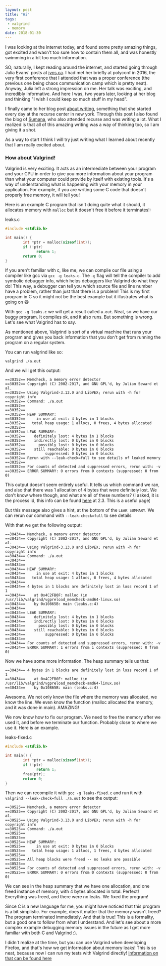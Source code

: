 ```yaml
---
layout: post
title: "Hi"
tags:
 - valgrind
 - memory
date: 2018-01-30
---
```


I was looking at the internet today, and found some pretty amazing things, got excited and wasn't too sure how to contain them all, and was honestly
swimming in a bit too much information.

SO, naturally, I kept reading around the internet, and started going through Julia Evans' posts at
[jvns.ca](jvns.ca). I had met her briefly at polyconf in 2016, the very first conference that I attended that
was a proper conference (the previous one being chaos communication camp which is pretty neat).
Anyway, Julia left a strong impression on me. Her talk was exciting, and incredibly informative. And
here I was, two years later, looking at her blog and thinking "I wish I could keep so much stuff in
my head".

I finally came to her blog post [about
writing](https://jvns.ca/blog/2016/05/22/how-do-you-write-blog-posts/), something that she started every day at the recurse
center in new york. Through this post I also found the blog of [Sumana](https://www.harihareswara.net/ces.shtml), who
also attended recurse and was writing a lot. What I realized is that all of this amazing writing was
a way of thinking too, so I am giving it a shot.

As a way to start I think I will try just writing what I learned about recently that I am really
excited about.

### How about Valgrind!
Valgrind is very exciting. It acts as an intermediate between your program and your CPU in order to
give you more information about your program than what your computer could provide by itself with
existing tools. It's a way of understanding what is happening with your memory in your
application. For example, if you are writing some C code that doesn't properly free memory, it will
tell you!

Here is an example C program that isn't doing quite what it should, it allocates memory with
`malloc` but it doesn't free it before it terminates!:

leaks.c
```c
#include <stdlib.h>

int main() {
        int *ptr = malloc(sizeof(int));
        if (!ptr)
              return 1;
        return 0;
}
```

If you aren't familiar with c, like me, we can compile our file using a compiler like gcc via `gcc -g
leaks.c`. The `-g` flag will tell the compiler to add symbolic debugger info, which helps debuggers
like Valgrind do what they do! This way, a debugger can tell you which source file and line number
have a problem, rather than just that there is a problem! This is my first program in C so it might
not be the best example but it illustrates what is going on 😅

With `gcc -g leaks.c` we will get a result called `a.out`.
Neat, so we have our buggy program. It compiles ok, and it also runs. But something is wrong. Let's
see what Valgrind has to say.

As mentioned above, Valgrind is sort of a virtual machine that runs your program and gives you back information that you don't
get from running the program on a regular system.

You can run valgrind like so:

`valgrind ./a.out`

And we will get this output:

```
==30352== Memcheck, a memory error detector
==30352== Copyright (C) 2002-2017, and GNU GPL'd, by Julian Seward et al.
==30352== Using Valgrind-3.13.0 and LibVEX; rerun with -h for copyright info
==30352== Command: ./a.out
==30352==
==30352==
==30352== HEAP SUMMARY:
==30352==     in use at exit: 4 bytes in 1 blocks
==30352==   total heap usage: 1 allocs, 0 frees, 4 bytes allocated
==30352==
==30352== LEAK SUMMARY:
==30352==    definitely lost: 4 bytes in 1 blocks
==30352==    indirectly lost: 0 bytes in 0 blocks
==30352==      possibly lost: 0 bytes in 0 blocks
==30352==    still reachable: 0 bytes in 0 blocks
==30352==         suppressed: 0 bytes in 0 blocks
==30352== Rerun with --leak-check=full to see details of leaked memory
==30352==
==30352== For counts of detected and suppressed errors, rerun with: -v
==30352== ERROR SUMMARY: 0 errors from 0 contexts (suppressed: 0 from 0)
```

This output doesn't seem entirely useful. It tells us which command we ran, and also that there was
1 allocation of 4 bytes that were definitely lost. We don't know where though, and what are all of
these numbers? (I asked, it is the process id, this info can be found
[here](http://valgrind.org/docs/manual/manual-core.html) at 2.3. This is a useful page)

But this message also gives a hint, at the bottom of the `LEAK SUMMARY`. We can rerun our command with `--leak-check=full` to see details

With that we get the following output:

```
==30434== Memcheck, a memory error detector
==30434== Copyright (C) 2002-2017, and GNU GPL'd, by Julian Seward et al.
==30434== Using Valgrind-3.13.0 and LibVEX; rerun with -h for copyright info
==30434== Command: ./a.out
==30434==
==30434==
==30434== HEAP SUMMARY:
==30434==     in use at exit: 4 bytes in 1 blocks
==30434==   total heap usage: 1 allocs, 0 frees, 4 bytes allocated
==30434==
==30434== 4 bytes in 1 blocks are definitely lost in loss record 1 of 1
==30434==    at 0x4C2FB0F: malloc (in /usr/lib/valgrind/vgpreload_memcheck-amd64-linux.so)
==30434==    by 0x10865B: main (leaks.c:4)
==30434==
==30434== LEAK SUMMARY:
==30434==    definitely lost: 4 bytes in 1 blocks
==30434==    indirectly lost: 0 bytes in 0 blocks
==30434==      possibly lost: 0 bytes in 0 blocks
==30434==    still reachable: 0 bytes in 0 blocks
==30434==         suppressed: 0 bytes in 0 blocks
==30434==
==30434== For counts of detected and suppressed errors, rerun with: -v
==30434== ERROR SUMMARY: 1 errors from 1 contexts (suppressed: 0 from 0)
```

Now we have some more information. The heap summary tells us that:

```
==30434== 4 bytes in 1 blocks are definitely lost in loss record 1 of 1
==30434==    at 0x4C2FB0F: malloc (in /usr/lib/valgrind/vgpreload_memcheck-amd64-linux.so)
==30434==    by 0x10865B: main (leaks.c:4)
```

Awesome. We not only know the file where the memory was allocated, we know the line. We even know the function (malloc allocated the memory, and it was done in main). AMAZING!

We now know how to fix our program. We need to free the memory after we used it, and before we
terminate our function. Probably close to where we use it. Here is an example.

leaks-fixed.c
```c
#include <stdlib.h>

int main() {
        int *ptr = malloc(sizeof(int));
        if (!ptr)
              return 1;
        free(ptr);
        return 0;
}
```

Then we can recompile it with `gcc -g leaks-fixed.c` and run it with `valgrind --leak-check=full
./a.out` to see the output:

```
==30525== Memcheck, a memory error detector
==30525== Copyright (C) 2002-2017, and GNU GPL'd, by Julian Seward et al.
==30525== Using Valgrind-3.13.0 and LibVEX; rerun with -h for copyright info
==30525== Command: ./a.out
==30525==
==30525==
==30525== HEAP SUMMARY:
==30525==     in use at exit: 0 bytes in 0 blocks
==30525==   total heap usage: 1 allocs, 1 frees, 4 bytes allocated
==30525==
==30525== All heap blocks were freed -- no leaks are possible
==30525==
==30525== For counts of detected and suppressed errors, rerun with: -v
==30525== ERROR SUMMARY: 0 errors from 0 contexts (suppressed: 0 from 0)
```

We can see in the heap summary that we have one allocation, and one freed instance of memory, with 4
bytes allocated in total. Perfect! Everything was freed, and there were no leaks. We fixed the
program!

Since C is a new language for me, you might have noticed that this program is a bit simplistic. For
example, does it matter that the memory wasn't freed? The program terminated immediately. And that
is true! This is a formality, but a good one to follow from what I understand. And let's see about a more complex example
debugging memory issues in the future as I get more familiar with both C and Valgrind :).

I didn't realize at the time, but you can use Valgrind when developing Firefox, and
that's how we get information about memory leaks! This is so neat, because now I can run my tests
with Valgrind directly! [Information on that can be found here](https://developer.mozilla.org/en-US/docs/Mozilla/Testing/Valgrind)


